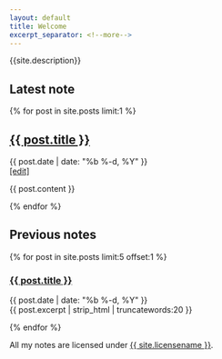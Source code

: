 ```yaml
---
layout: default
title: Welcome
excerpt_separator: <!--more-->
---
```


{{site.description}}


## Latest note



{% for post in site.posts limit:1 %}


<article class='post'>
  <h1 class='post-title'>
    <a href="{{ site.path }}{{ post.url }}">
      {{ post.title }}
    </a>
  </h1>

  <div class="post-date">{{ post.date | date: "%b %-d, %Y" }}</div>
  <div class="post-date">
    <a href="https://github.com/alex-esc/notes/blob/master/ {{page.relative_path}} ">
      [edit]
    </a>
  </div>
  
  {{ post.content }}
</article>

{% endfor %}


## Previous notes


{% for post in site.posts limit:5 offset:1 %}


<article class='post'>
  <h3>
    <a href="{{ site.path }}{{ post.url }}">
      {{ post.title }}
    </a>
  </h3>
  <div class="post-date">{{ post.date | date: "%b %-d, %Y" }}</div>
  {{ post.excerpt | strip_html | truncatewords:20 }}
</article>

{% endfor %}



All my notes are licensed under <a href="{{ site.other.licenselink }}">{{ site.licensename }}</a>.


[l]: https://creativecommons.org/licenses/by-sa/4.0/
